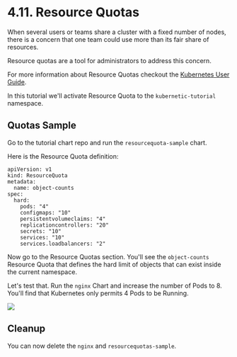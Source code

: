 # 4.11. Resource Quotas

When several users or teams share a cluster with a fixed number of nodes, there is a concern that one team could use more than its fair share of resources.

Resource quotas are a tool for administrators to address this concern.

For more information about Resource Quotas checkout the [Kubernetes User Guide](http://kubernetes.io/docs/admin/resourcequota/).

In this tutorial we'll activate Resource Quota to the `kubernetic-tutorial` namespace.

## Quotas Sample

Go to the tutorial chart repo and run the `resourcequota-sample` chart.

Here is the Resource Quota definition:

```text
apiVersion: v1
kind: ResourceQuota
metadata:
  name: object-counts
spec:
  hard:
    pods: "4"
    configmaps: "10"
    persistentvolumeclaims: "4"
    replicationcontrollers: "20"
    secrets: "10"
    services: "10"
    services.loadbalancers: "2"
```

Now go to the Resource Quotas section. You'll see the `object-counts` Resource Quota that defines the hard limit of objects that can exist inside the current namespace.

Let's test that. Run the `nginx` Chart and increase the number of Pods to 8. You'll find that Kubernetes only permits 4 Pods to be Running.

![](https://github.com/harbur/kubernetic/tree/f5b45f12ac821d41c1888e4c922f0fe1516e0ca5/assets/quota-limits.png)

## Cleanup

You can now delete the `nginx` and `resourcequotas-sample`.

